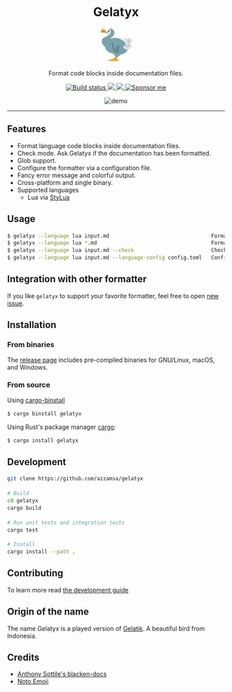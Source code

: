 <div align="center">
  <h1>Gelatyx</h1>

<img src='docs/bird.svg' width=80px />

Format code blocks inside documentation files.

<a href="https://github.com/azzamsa/gelatyx/workflows/ci.yml">
    <img src="https://github.com/azzamsa/gelatyx/workflows/ci/badge.svg" alt="Build status" />
  </a>

<a href="https://crates.io/crates/gelatyx">
    <img src="https://img.shields.io/crates/v/gelatyx.svg">
  </a>

<a href=" https://docs.rs/gelatyx/">
    <img src="https://docs.rs/gelatyx/badge.svg">
  </a>

<a href="https://azzamsa.com/support/">
    <img alt="Sponsor me" src="https://img.shields.io/badge/Sponsor%20Me-%F0%9F%92%96-ff69b4">
  </a>

<p><p/>

![demo](https://user-images.githubusercontent.com/17734314/212822384-9223ece5-6e66-4811-8aa0-dbca4e7d3907.gif)

</div>

---

## Features

- Format language code blocks inside documentation files.
- Check mode. Ask Gelatyx if the documentation has been formatted.
- Glob support.
- Configure the formatter via a configuration file.
- Fancy error message and colorful output.
- Cross-platform and single binary.
- Supported languages
  - Lua via [StyLua](https://github.com/JohnnyMorganz/StyLua)

## Usage

```bash
$ gelatyx --language lua input.md                                 Format a file with lua formatter
$ gelatyx --language lua *.md                                     Format multiple files ...
$ gelatyx --language lua input.md --check                         Check if the docs has been formatted.
$ gelatyx --language lua input.md --language-config config.toml   Configure the formatter.
```

## Integration with other formatter

If you like `gelatyx` to support your favorite formatter, feel free to open [new issue](https://github.com/azzamsa/gelatyx/issues/new).

## Installation

### From binaries

The [release page](https://github.com/azzamsa/gelatyx/releases) includes
pre-compiled binaries for GNU/Linux, macOS, and Windows.

### From source

Using [cargo-binstall](https://github.com/cargo-bins/cargo-binstall)

```bash
$ cargo binstall gelatyx
```

Using Rust's package manager [cargo](https://github.com/rust-lang/cargo):

```bash
$ cargo install gelatyx
```

## Development

```bash
git clone https://github.com/azzamsa/gelatyx

# Build
cd gelatyx
cargo build

# Run unit tests and integration tests
cargo test

# Install
cargo install --path .
```

## Contributing

To learn more read [the development guide](docs/dev/README.md)

## Origin of the name

The name Gelatyx is a played version of [Gelatik](https://id.wikipedia.org/wiki/Gelatik). A beautiful bird from Indonesia.

## Credits

- [Anthony Sottile's blacken-docs](https://github.com/asottile/blacken-docs)
- [Noto Emoji](https://github.com/googlefonts/noto-emoji)
